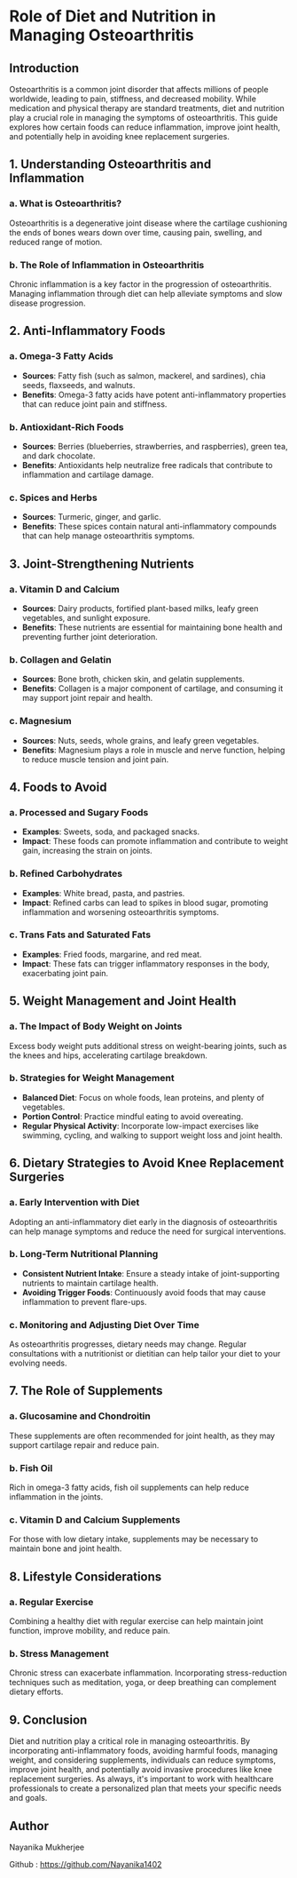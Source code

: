 # Role of Diet and Nutrition in Managing Osteoarthritis

## Introduction
Osteoarthritis is a common joint disorder that affects millions of people worldwide, leading to pain, stiffness, and decreased mobility. While medication and physical therapy are standard treatments, diet and nutrition play a crucial role in managing the symptoms of osteoarthritis. This guide explores how certain foods can reduce inflammation, improve joint health, and potentially help in avoiding knee replacement surgeries.

## 1. Understanding Osteoarthritis and Inflammation

### a. What is Osteoarthritis?
Osteoarthritis is a degenerative joint disease where the cartilage cushioning the ends of bones wears down over time, causing pain, swelling, and reduced range of motion.

### b. The Role of Inflammation in Osteoarthritis
Chronic inflammation is a key factor in the progression of osteoarthritis. Managing inflammation through diet can help alleviate symptoms and slow disease progression.

## 2. Anti-Inflammatory Foods

### a. Omega-3 Fatty Acids
- **Sources**: Fatty fish (such as salmon, mackerel, and sardines), chia seeds, flaxseeds, and walnuts.
- **Benefits**: Omega-3 fatty acids have potent anti-inflammatory properties that can reduce joint pain and stiffness.

### b. Antioxidant-Rich Foods
- **Sources**: Berries (blueberries, strawberries, and raspberries), green tea, and dark chocolate.
- **Benefits**: Antioxidants help neutralize free radicals that contribute to inflammation and cartilage damage.

### c. Spices and Herbs
- **Sources**: Turmeric, ginger, and garlic.
- **Benefits**: These spices contain natural anti-inflammatory compounds that can help manage osteoarthritis symptoms.

## 3. Joint-Strengthening Nutrients

### a. Vitamin D and Calcium
- **Sources**: Dairy products, fortified plant-based milks, leafy green vegetables, and sunlight exposure.
- **Benefits**: These nutrients are essential for maintaining bone health and preventing further joint deterioration.

### b. Collagen and Gelatin
- **Sources**: Bone broth, chicken skin, and gelatin supplements.
- **Benefits**: Collagen is a major component of cartilage, and consuming it may support joint repair and health.

### c. Magnesium
- **Sources**: Nuts, seeds, whole grains, and leafy green vegetables.
- **Benefits**: Magnesium plays a role in muscle and nerve function, helping to reduce muscle tension and joint pain.

## 4. Foods to Avoid

### a. Processed and Sugary Foods
- **Examples**: Sweets, soda, and packaged snacks.
- **Impact**: These foods can promote inflammation and contribute to weight gain, increasing the strain on joints.

### b. Refined Carbohydrates
- **Examples**: White bread, pasta, and pastries.
- **Impact**: Refined carbs can lead to spikes in blood sugar, promoting inflammation and worsening osteoarthritis symptoms.

### c. Trans Fats and Saturated Fats
- **Examples**: Fried foods, margarine, and red meat.
- **Impact**: These fats can trigger inflammatory responses in the body, exacerbating joint pain.

## 5. Weight Management and Joint Health

### a. The Impact of Body Weight on Joints
Excess body weight puts additional stress on weight-bearing joints, such as the knees and hips, accelerating cartilage breakdown.

### b. Strategies for Weight Management
- **Balanced Diet**: Focus on whole foods, lean proteins, and plenty of vegetables.
- **Portion Control**: Practice mindful eating to avoid overeating.
- **Regular Physical Activity**: Incorporate low-impact exercises like swimming, cycling, and walking to support weight loss and joint health.

## 6. Dietary Strategies to Avoid Knee Replacement Surgeries

### a. Early Intervention with Diet
Adopting an anti-inflammatory diet early in the diagnosis of osteoarthritis can help manage symptoms and reduce the need for surgical interventions.

### b. Long-Term Nutritional Planning
- **Consistent Nutrient Intake**: Ensure a steady intake of joint-supporting nutrients to maintain cartilage health.
- **Avoiding Trigger Foods**: Continuously avoid foods that may cause inflammation to prevent flare-ups.

### c. Monitoring and Adjusting Diet Over Time
As osteoarthritis progresses, dietary needs may change. Regular consultations with a nutritionist or dietitian can help tailor your diet to your evolving needs.

## 7. The Role of Supplements

### a. Glucosamine and Chondroitin
These supplements are often recommended for joint health, as they may support cartilage repair and reduce pain.

### b. Fish Oil
Rich in omega-3 fatty acids, fish oil supplements can help reduce inflammation in the joints.

### c. Vitamin D and Calcium Supplements
For those with low dietary intake, supplements may be necessary to maintain bone and joint health.

## 8. Lifestyle Considerations

### a. Regular Exercise
Combining a healthy diet with regular exercise can help maintain joint function, improve mobility, and reduce pain.

### b. Stress Management
Chronic stress can exacerbate inflammation. Incorporating stress-reduction techniques such as meditation, yoga, or deep breathing can complement dietary efforts.

## 9. Conclusion

Diet and nutrition play a critical role in managing osteoarthritis. By incorporating anti-inflammatory foods, avoiding harmful foods, managing weight, and considering supplements, individuals can reduce symptoms, improve joint health, and potentially avoid invasive procedures like knee replacement surgeries. As always, it's important to work with healthcare professionals to create a personalized plan that meets your specific needs and goals.

## Author

Nayanika Mukherjee

Github : https://github.com/Nayanika1402
